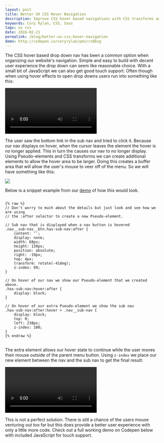 ```yaml
---
layout: post
title: Better UX CSS Hover Navigation
description: Improve CSS hover based navigations with CSS transforms and Pseudo-elements
keywords: Cory Rylan, CSS, Sass
tags: ux css
date: 2016-02-21
permalink: /blog/better-ux-css-hover-navigation
demo: http://codepen.io/coryrylan/pen/rxQbzg
---
```


The CSS hover based drop down nav has been a common option when organizing our website's navigation. Simple and easy to build with decent user experience the 
drop down can seem like reasonable choice. With a small bit of JavaScript we can also get good touch support. Often though when using hover effects to open drop downs users run into something like this:

<video src="/assets/video/posts/2016-02-19-better-ux-css-hover-navigation/hover.mp4" autoplay loop controls bp-layout="float-center 5--max"></video>

The user saw the bottom link in the sub nav and tried to click it. Because our nav displays on hover, when the cursor leaves the element the
hover is no longer applied. This in turn the causes our nav to no longer display. Using Pseudo-elements and CSS transforms we can 
create additional elements to allow the hover area to be larger. Doing this creates a buffer area that will allow the user's mouse to veer off of the menu. 
So we will have something like this:

<img src="/assets/images/posts/2016-02-19-better-ux-css-hover-navigation/hover.png" bp-layout="float-center full-width 4--max" />

Below is a snippet example from
our <a href="http://codepen.io/coryrylan/pen/rxQbzg" target="_blank">demo</a> of how this would look. 

<pre class="language-css">
<code>
{% raw %}
// Don't worry to much about the details but just look and see how we are using
// the :after selector to create a new Pseudo-element.

// Sub nav that is displayed when a nav button is hovered
.nav__sub-nav__btn.has-sub-nav:after {
    content: '';
    display: none;
    width: 68px;
    height: 139px;
    position: absolute;
    right: -19px;
    top: 4px;
    transform: rotate(-41deg);
    z-index: 99;
}

// On hover of our nav we show our Pseudo-element that we created above.
.has-sub-nav:hover:after {
    display: block;
}

// On hover of our extra Pseudo-element we show the sub nav
.has-sub-nav:after:hover > .nav__sub-nav {
    display: block;
    top: 0;
    left: 238px;
    z-index: 100;
}
{% endraw %}
</code>
</pre>

The extra element allows our hover state to continue while the user moves their mouse outside of the parent menu button.
Using `z-index` we place our new element between the nav and the sub nav to get the final result:

<video src="/assets/video/posts/2016-02-19-better-ux-css-hover-navigation/hover2.mp4" autoplay loop controls bp-layout="float-center 5--max"></video>

This is not a perfect solution. There is still a chance of the users mouse venturing out too far but this does provide a better user experience with only a little 
more code. Check out a full working demo on Codepen below with included JavaScript for touch support.
